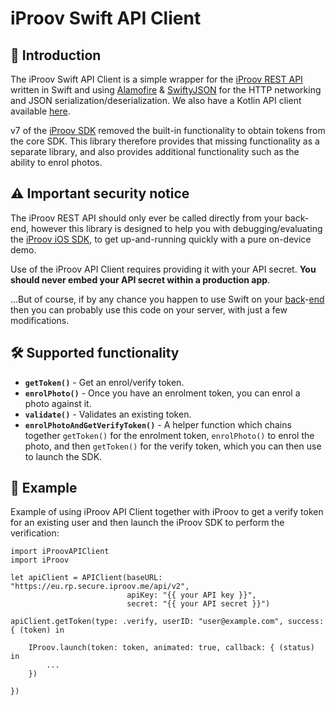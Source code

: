# iProov Swift API Client

## 👋 Introduction

The iProov Swift API Client is a simple wrapper for the [iProov REST API](https://secure.iproov.me/docs.html) written in Swift and using [Alamofire](https://github.com/Alamofire/Alamofire) & [SwiftyJSON](https://github.com/SwiftyJSON/Alamofire-SwiftyJSON) for the HTTP networking and JSON serialization/deserialization. We also have a Kotlin API client available [here](https://github.com/iProov/kotlin-api-client).

v7 of the [iProov SDK](https://github.com/iProov/ios) removed the built-in functionality to obtain tokens from the core SDK. This library therefore provides that missing functionality as a separate library, and also provides additional functionality such as the ability to enrol photos.

## ⚠️ Important security notice

The iProov REST API should only ever be called directly from your back-end, however this library is designed to help you with debugging/evaluating the [iProov iOS SDK](https://github.com/iProov/ios), to get up-and-running quickly with a pure on-device demo.

Use of the iProov API Client requires providing it with your API secret. **You should never embed your API secret within a production app**. 

...But of course, if by any chance you happen to use Swift on your [back](https://vapor.codes/)-[end](https://perfect.org/) then you can probably use this code on your server, with just a few modifications.

## 🛠 Supported functionality

- **`getToken()`** - Get an enrol/verify token.
- **`enrolPhoto()`** - Once you have an enrolment token, you can enrol a photo against it.
- **`validate()`** - Validates an existing token.
- **`enrolPhotoAndGetVerifyToken()`** - A helper function which chains together `getToken()` for the enrolment token, `enrolPhoto()` to enrol the photo, and then `getToken()` for the verify token, which you can then use to launch the SDK.

## 🤳 Example

Example of using iProov API Client together with iProov to get a verify token for an existing user and then launch the iProov SDK to perform the verification:

```
import iProovAPIClient
import iProov

let apiClient = APIClient(baseURL: "https://eu.rp.secure.iproov.me/api/v2",
                          apiKey: "{{ your API key }}",
                          secret: "{{ your API secret }}")
 
apiClient.getToken(type: .verify, userID: "user@example.com", success: { (token) in

	IProov.launch(token: token, animated: true, callback: { (status) in
		...
	})

})
```